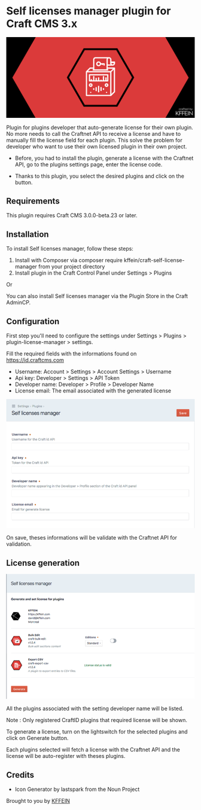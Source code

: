 # Self licenses manager plugin for Craft CMS 3.x

![Screenshot](resources/img/header.png)

Plugin for plugins developer that auto-generate license for their own plugin. No more needs to call the Craftnet API to receive a license and have to manually fill the license field for each plugin. This solve the problem for developer who want to use their own licensed plugin in their own project. 

- Before, you had to install the plugin, generate a license with the Craftnet API, go to the plugins settings page, enter the license code.

- Thanks to this plugin, you select the desired plugins and click on the button.

## Requirements

This plugin requires Craft CMS 3.0.0-beta.23 or later.

## Installation

To install Self licenses manager, follow these steps:

1. Install with Composer via composer require kffein/craft-self-license-manager from your project directory
2. Install plugin in the Craft Control Panel under Settings > Plugins

Or

You can also install Self licenses manager via the Plugin Store in the Craft AdminCP.

## Configuration

First step you'll need to configure the settings under Settings > Plugins > plugin-license-manager > settings.

Fill the required fields with the informations found on https://id.craftcms.com 

- Username: Account > Settings > Account Settings > Username
- Api key: Developer > Settings > API Token
- Developer name: Developer > Profile > Developer Name
- License email: The email associated with the generated license

![Screenshot](resources/img/settings.png)

On save, theses informations will be validate with the Craftnet API for validation.

## License generation

![Screenshot](resources/img/licenses.png)

All the plugins associated with the setting developer name will be listed.

Note : Only registered CraftID plugins that required license will be shown.

To generate a license, turn on the lightswitch for the selected plugins and click on Generate button.

Each plugins selected will fetch a license with the Craftnet API and the license will be auto-register with theses plugins.

## Credits

- Icon Generator by lastspark from the Noun Project

Brought to you by [KFFEIN](http://kffein.com)
